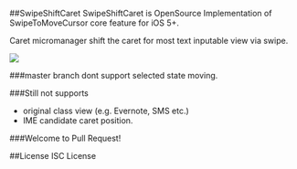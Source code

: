 ##SwipeShiftCaret
SwipeShiftCaret is OpenSource Implementation of SwipeToMoveCursor core feature for iOS 5+.

Caret micromanager shift the caret for most text inputable view via swipe.

![](http://dl.dropbox.com/u/149268/swipeshiftcaret_a_GIFSoup.com.gif)

###master branch dont support selected state moving.

###Still not supports

* original class view (e.g. Evernote, SMS etc.)
* IME candidate caret position.

###Welcome to Pull Request!

##License
ISC License
